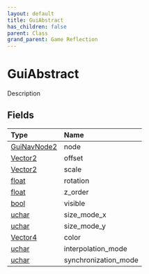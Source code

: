 ```yaml
---
layout: default
title: GuiAbstract
has_children: false
parent: Class
grand_parent: Game Reflection
---
```

# GuiAbstract
Description 

## Fields

| Type | Name |
|:----------|:--------------|
| [GuiNavNode2](/riftbreaker-wiki/docs/game-reflection/components/gui_nav_node2/) | node |
| [Vector2](/riftbreaker-wiki/docs/game-reflection/classes/vector2/) | offset |
| [Vector2](/riftbreaker-wiki/docs/game-reflection/classes/vector2/) | scale |
| [float](/riftbreaker-wiki/docs/game-reflection/components/float/) | rotation |
| [float](/riftbreaker-wiki/docs/game-reflection/components/float/) | z_order |
| [bool](/riftbreaker-wiki/docs/game-reflection/components/bool/) | visible |
| [uchar](/riftbreaker-wiki/docs/game-reflection/enums/uchar/) | size_mode_x |
| [uchar](/riftbreaker-wiki/docs/game-reflection/enums/uchar/) | size_mode_y |
| [Vector4](/riftbreaker-wiki/docs/game-reflection/classes/vector4/) | color |
| [uchar](/riftbreaker-wiki/docs/game-reflection/enums/uchar/) | interpolation_mode |
| [uchar](/riftbreaker-wiki/docs/game-reflection/enums/uchar/) | synchronization_mode |

